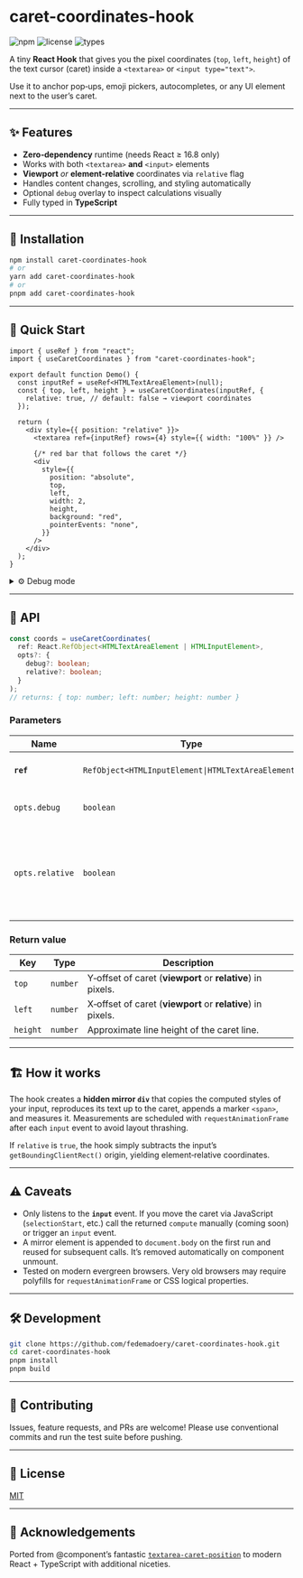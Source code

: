 # caret-coordinates-hook

![npm](https://img.shields.io/npm/v/caret-coordinates-hook?style=flat-square)
![license](https://img.shields.io/github/license/fedemadoery/caret-coordinates-hook?style=flat-square)
![types](https://img.shields.io/npm/types/caret-coordinates-hook?style=flat-square)

A tiny **React Hook** that gives you the pixel coordinates (`top`, `left`, `height`) of the text cursor (caret) inside a `<textarea>` or `<input type="text">`.

Use it to anchor pop‑ups, emoji pickers, autocompletes, or any UI element next to the user’s caret.

---

## ✨ Features

* **Zero‑dependency** runtime (needs React ≥ 16.8 only)
* Works with both `<textarea>` **and** `<input>` elements 
* **Viewport** *or* **element‑relative** coordinates via `relative` flag
* Handles content changes, scrolling, and styling automatically
* Optional `debug` overlay to inspect calculations visually
* Fully typed in **TypeScript**

---

## 🚀 Installation

```bash
npm install caret-coordinates-hook
# or
yarn add caret-coordinates-hook
# or
pnpm add caret-coordinates-hook
```

---

## 🔧 Quick Start

```tsx
import { useRef } from "react";
import { useCaretCoordinates } from "caret-coordinates-hook";

export default function Demo() {
  const inputRef = useRef<HTMLTextAreaElement>(null);
  const { top, left, height } = useCaretCoordinates(inputRef, {
    relative: true, // default: false → viewport coordinates
  });

  return (
    <div style={{ position: "relative" }}>
      <textarea ref={inputRef} rows={4} style={{ width: "100%" }} />

      {/* red bar that follows the caret */}
      <div
        style={{
          position: "absolute",
          top,
          left,
          width: 2,
          height,
          background: "red",
          pointerEvents: "none",
        }}
      />
    </div>
  );
}
```

<details>
<summary>⚙️ Debug mode</summary>

```ts
const coords = useCaretCoordinates(inputRef, { debug: true });
```

`debug: true` paints a yellow marker inside the hidden mirror so you can verify accuracy while developing.

</details>

---

## 📝 API

```ts
const coords = useCaretCoordinates(
  ref: React.RefObject<HTMLTextAreaElement | HTMLInputElement>,
  opts?: {
    debug?: boolean;
    relative?: boolean;
  }
);
// returns: { top: number; left: number; height: number }
```

### Parameters

| Name            | Type                                              | Default              | Description                                                                                                                                                                                   |                                                      |
| --------------- |---------------------------------------------------|----------------------| --------------------------------------------------------------------------------------------------------------------------------------------------------------------------------------------- | ---------------------------------------------------- |
| **`ref`**       | `RefObject<HTMLInputElement\|HTMLTextAreaElement>` |  —                                                                                                                                                                                             | React ref pointing at the element you want to track. |
| `opts.debug`    | `boolean`                                         | `false`              | Highlights caret marker inside the mirror for easier debugging.                                                                                                                               |                                                      |
| `opts.relative` | `boolean`                                         | `false`              | When `false` (default) `top` & `left` are **viewport** coordinates using `getBoundingClientRect()`. <br>When `true`, the coordinates are **relative to the input element**’s top‑left corner. |                                                      |

### Return value

| Key      | Type     | Description                                                 |
| -------- | -------- | ----------------------------------------------------------- |
| `top`    | `number` | Y‑offset of caret (**viewport** or **relative**) in pixels. |
| `left`   | `number` | X‑offset of caret (**viewport** or **relative**) in pixels. |
| `height` | `number` | Approximate line height of the caret line.                  |

---

## 🏗️ How it works

The hook creates a **hidden mirror `div`** that copies the computed styles of your input, reproduces its text up to the caret, appends a marker `<span>`, and measures it. Measurements are scheduled with `requestAnimationFrame` after each `input` event to avoid layout thrashing.

If `relative` is `true`, the hook simply subtracts the input’s `getBoundingClientRect()` origin, yielding element‑relative coordinates.

---

## ⚠️ Caveats

* Only listens to the **`input`** event. If you move the caret via JavaScript (`selectionStart`, etc.) call the returned `compute` manually (coming soon) or trigger an `input` event.
* A mirror element is appended to `document.body` on the first run and reused for subsequent calls. It’s removed automatically on component unmount.
* Tested on modern evergreen browsers. Very old browsers may require polyfills for `requestAnimationFrame` or CSS logical properties.

---

## 🛠 Development

```bash
git clone https://github.com/fedemadoery/caret-coordinates-hook.git
cd caret-coordinates-hook
pnpm install
pnpm build   
```

---

## 🤝 Contributing

Issues, feature requests, and PRs are welcome! Please use conventional commits and run the test suite before pushing.

---

## 📜 License

[MIT](LICENSE)

---

## 📣 Acknowledgements

Ported from @component’s fantastic [`textarea-caret-position`](https://github.com/component/textarea-caret-position) to modern React + TypeScript with additional niceties.

